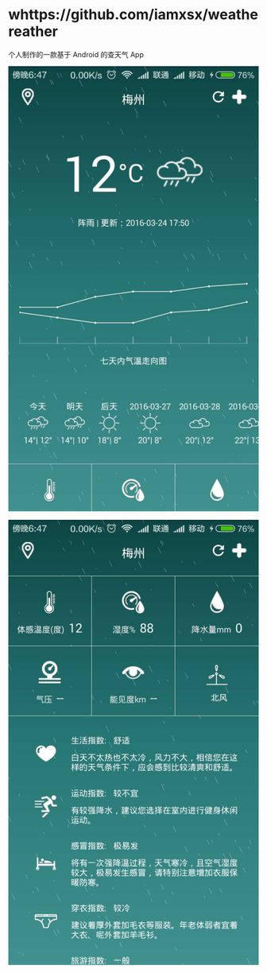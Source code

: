 # whttps://github.com/iamxsx/weathereather
个人制作的一款基于 Android 的查天气 App 

![Alt text](https://github.com/iamxsx/weather/blob/master/4.jpg)

![Alt text](https://github.com/iamxsx/weather/blob/master/5.jpg)
